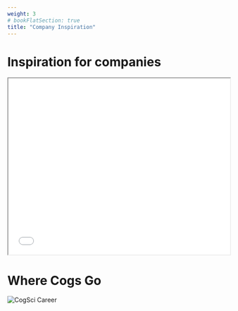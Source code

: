 ```yaml
---
weight: 3
# bookFlatSection: true
title: "Company Inspiration"
---
```


# Inspiration for companies

<iframe id="job inspiration" src="../../../career/companies-inspiration.pdf" width="100%" height="400px"></iframe>

# Where Cogs Go
![CogSci Career](https://docs.google.com/document/d/1n6mTIOj-bJxSs_FVqJVr4vlKOLPYKsJAdasim1Mrbx8/edit?usp=sharing)
